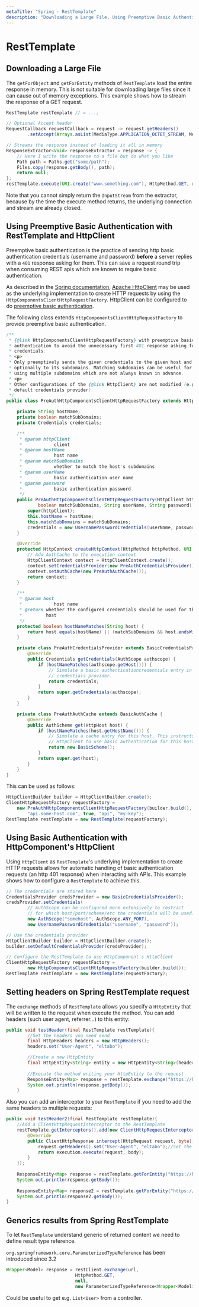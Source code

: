 ```yaml
---
metaTitle: "Spring - RestTemplate"
description: "Downloading a Large File, Using Preemptive Basic Authentication with RestTemplate and HttpClient, Using Basic Authentication with HttpComponent's HttpClient, Setting headers on Spring RestTemplate request, Generics results from Spring RestTemplate"
---
```


# RestTemplate



## Downloading a Large File


The `getForObject` and `getForEntity` methods of `RestTemplate` load the entire response in memory. This is not suitable for downloading large files since it can cause out of memory exceptions. This example shows how to stream the response of a GET request.

```java
RestTemplate restTemplate // = ...;

// Optional Accept header
RequestCallback requestCallback = request -> request.getHeaders()
        .setAccept(Arrays.asList(MediaType.APPLICATION_OCTET_STREAM, MediaType.ALL));

// Streams the response instead of loading it all in memory
ResponseExtractor<Void> responseExtractor = response -> {
    // Here I write the response to a file but do what you like
    Path path = Paths.get("some/path");
    Files.copy(response.getBody(), path);
    return null;
};
restTemplate.execute(URI.create("www.something.com"), HttpMethod.GET, requestCallback, responseExtractor);

```

Note that you cannot simply return the `InputStream` from the extractor, because by the time the execute method returns, the underlying connection and stream are already closed.



## Using Preemptive Basic Authentication with RestTemplate and HttpClient


Preemptive basic authentication is the practice of sending http basic authentication credentials (username and password) **before** a server replies with a `401` response asking for them. This can save a request round trip when consuming REST apis which are known to require basic authentication.

As described in the [Spring documentation](http://docs.spring.io/spring/docs/current/spring-framework-reference/htmlsingle/#rest-resttemplate), [Apache HttpClient](https://hc.apache.org/httpcomponents-client-ga/) may be used as the underlying implementation to create HTTP requests by using the `HttpComponentsClientHttpRequestFactory`. HttpClient can be configured to do [preemptive basic authentication](https://hc.apache.org/httpcomponents-client-ga/tutorial/html/authentication.html#d5e717).

The following class extends `HttpComponentsClientHttpRequestFactory` to provide preemptive basic authentication.

```java
/**
 * {@link HttpComponentsClientHttpRequestFactory} with preemptive basic
 * authentication to avoid the unnecessary first 401 response asking for
 * credentials.
 * <p>
 * Only preemptively sends the given credentials to the given host and
 * optionally to its subdomains. Matching subdomains can be useful for APIs
 * using multiple subdomains which are not always known in advance.
 * <p>
 * Other configurations of the {@link HttpClient} are not modified (e.g. the
 * default credentials provider).
 */
public class PreAuthHttpComponentsClientHttpRequestFactory extends HttpComponentsClientHttpRequestFactory {

    private String hostName;
    private boolean matchSubDomains;
    private Credentials credentials;

    /**
     * @param httpClient
     *            client
     * @param hostName
     *            host name
     * @param matchSubDomains
     *            whether to match the host's subdomains
     * @param userName
     *            basic authentication user name
     * @param password
     *            basic authentication password
     */
    public PreAuthHttpComponentsClientHttpRequestFactory(HttpClient httpClient, String hostName,
            boolean matchSubDomains, String userName, String password) {
        super(httpClient);
        this.hostName = hostName;
        this.matchSubDomains = matchSubDomains;
        credentials = new UsernamePasswordCredentials(userName, password);
    }

    @Override
    protected HttpContext createHttpContext(HttpMethod httpMethod, URI uri) {
        // Add AuthCache to the execution context
        HttpClientContext context = HttpClientContext.create();
        context.setCredentialsProvider(new PreAuthCredentialsProvider());
        context.setAuthCache(new PreAuthAuthCache());
        return context;
    }

    /**
     * @param host
     *            host name
     * @return whether the configured credentials should be used for the given
     *         host
     */
    protected boolean hostNameMatches(String host) {
        return host.equals(hostName) || (matchSubDomains && host.endsWith("." + hostName));
    }

    private class PreAuthCredentialsProvider extends BasicCredentialsProvider {
        @Override
        public Credentials getCredentials(AuthScope authscope) {
            if (hostNameMatches(authscope.getHost())) {
                // Simulate a basic authenticationcredentials entry in the
                // credentials provider.
                return credentials;
            }
            return super.getCredentials(authscope);
        }
    }

    private class PreAuthAuthCache extends BasicAuthCache {
        @Override
        public AuthScheme get(HttpHost host) {
            if (hostNameMatches(host.getHostName())) {
                // Simulate a cache entry for this host. This instructs
                // HttpClient to use basic authentication for this host.
                return new BasicScheme();
            }
            return super.get(host);
        }
    }
}

```

This can be used as follows:

```java
HttpClientBuilder builder = HttpClientBuilder.create();
ClientHttpRequestFactory requestFactory =
    new PreAuthHttpComponentsClientHttpRequestFactory(builder.build(),
        "api.some-host.com", true, "api", "my-key");
RestTemplate restTemplate = new RestTemplate(requestFactory);

```



## Using Basic Authentication with HttpComponent's HttpClient


Using `HttpClient` as `RestTemplate`'s underlying implementation to create HTTP requests allows for automatic handling of basic authentication requests (an http 401 response) when interacting with APIs. This example shows how to configure a `RestTemplate` to achieve this.

```java
// The credentials are stored here
CredentialsProvider credsProvider = new BasicCredentialsProvider();
credsProvider.setCredentials(
        // AuthScope can be configured more extensively to restrict
        // for which host/port/scheme/etc the credentials will be used.
        new AuthScope("somehost", AuthScope.ANY_PORT), 
        new UsernamePasswordCredentials("username", "password"));

// Use the credentials provider
HttpClientBuilder builder = HttpClientBuilder.create();
builder.setDefaultCredentialsProvider(credsProvider);

// Configure the RestTemplate to use HttpComponent's HttpClient
ClientHttpRequestFactory requestFactory =
        new HttpComponentsClientHttpRequestFactory(builder.build());
RestTemplate restTemplate = new RestTemplate(requestFactory);

```



## Setting headers on Spring RestTemplate request


The `exchange` methods of `RestTemplate` allows you specify a `HttpEntity` that will be written to the request when execute the method. You can add headers (such user agent, referrer...) to this entity:

```java
public void testHeader(final RestTemplate restTemplate){
        //Set the headers you need send
        final HttpHeaders headers = new HttpHeaders();
        headers.set("User-Agent", "eltabo");

        //Create a new HttpEntity
        final HttpEntity<String> entity = new HttpEntity<String>(headers);
        
        //Execute the method writing your HttpEntity to the request
        ResponseEntity<Map> response = restTemplate.exchange("https://httpbin.org/user-agent", HttpMethod.GET, entity, Map.class);        
        System.out.println(response.getBody());
    }

```

Also you can add an interceptor to your `RestTemplate` if you need to add the same headers to multiple requests:

```java
public void testHeader2(final RestTemplate restTemplate){
    //Add a ClientHttpRequestInterceptor to the RestTemplate
    restTemplate.getInterceptors().add(new ClientHttpRequestInterceptor(){
        @Override
        public ClientHttpResponse intercept(HttpRequest request, byte[] body, ClientHttpRequestExecution execution) throws IOException {
            request.getHeaders().set("User-Agent", "eltabo");//Set the header for each request
            return execution.execute(request, body);
        }
    }); 
    
    ResponseEntity<Map> response = restTemplate.getForEntity("https://httpbin.org/user-agent", Map.class);        
    System.out.println(response.getBody());
    
    ResponseEntity<Map> response2 = restTemplate.getForEntity("https://httpbin.org/headers", Map.class);        
    System.out.println(response2.getBody());
}

```



## Generics results from Spring RestTemplate


To let `RestTemplate` understand generic of returned content we need to define result type reference.

`org.springframework.core.ParameterizedTypeReference` has been introduced since 3.2

```java
Wrapper<Model> response = restClient.exchange(url, 
                          HttpMethod.GET, 
                          null, 
                          new ParameterizedTypeReference<Wrapper<Model>>() {}).getBody();

```

Could be useful to get e.g. `List<User>` from a controller.

